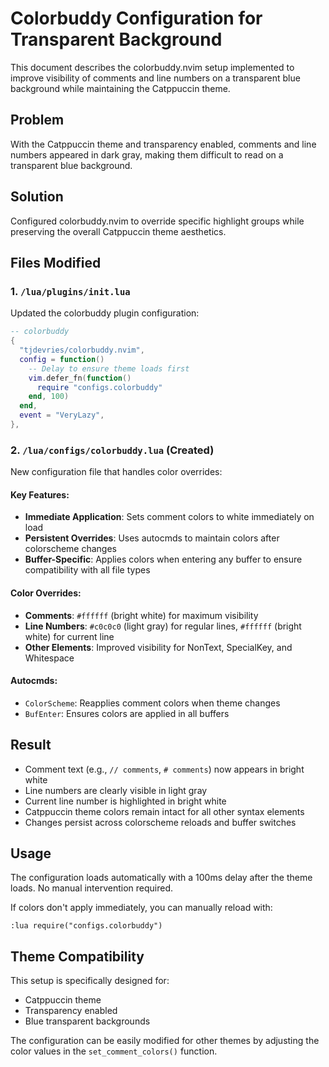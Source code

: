 # Colorbuddy Configuration for Transparent Background

This document describes the colorbuddy.nvim setup implemented to improve visibility of comments and line numbers on a transparent blue background while maintaining the Catppuccin theme.

## Problem
With the Catppuccin theme and transparency enabled, comments and line numbers appeared in dark gray, making them difficult to read on a transparent blue background.

## Solution
Configured colorbuddy.nvim to override specific highlight groups while preserving the overall Catppuccin theme aesthetics.

## Files Modified

### 1. `/lua/plugins/init.lua`
Updated the colorbuddy plugin configuration:
```lua
-- colorbuddy
{
  "tjdevries/colorbuddy.nvim",
  config = function()
    -- Delay to ensure theme loads first
    vim.defer_fn(function()
      require "configs.colorbuddy"
    end, 100)
  end,
  event = "VeryLazy",
},
```

### 2. `/lua/configs/colorbuddy.lua` (Created)
New configuration file that handles color overrides:

#### Key Features:
- **Immediate Application**: Sets comment colors to white immediately on load
- **Persistent Overrides**: Uses autocmds to maintain colors after colorscheme changes
- **Buffer-Specific**: Applies colors when entering any buffer to ensure compatibility with all file types

#### Color Overrides:
- **Comments**: `#ffffff` (bright white) for maximum visibility
- **Line Numbers**: `#c0c0c0` (light gray) for regular lines, `#ffffff` (bright white) for current line
- **Other Elements**: Improved visibility for NonText, SpecialKey, and Whitespace

#### Autocmds:
- `ColorScheme`: Reapplies comment colors when theme changes
- `BufEnter`: Ensures colors are applied in all buffers

## Result
- Comment text (e.g., `// comments`, `# comments`) now appears in bright white
- Line numbers are clearly visible in light gray
- Current line number is highlighted in bright white
- Catppuccin theme colors remain intact for all other syntax elements
- Changes persist across colorscheme reloads and buffer switches

## Usage
The configuration loads automatically with a 100ms delay after the theme loads. No manual intervention required.

If colors don't apply immediately, you can manually reload with:
```vim
:lua require("configs.colorbuddy")
```

## Theme Compatibility
This setup is specifically designed for:
- Catppuccin theme
- Transparency enabled
- Blue transparent backgrounds

The configuration can be easily modified for other themes by adjusting the color values in the `set_comment_colors()` function.